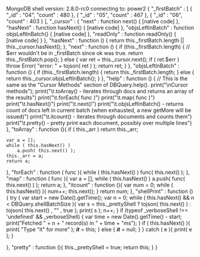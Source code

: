 MongoDB shell version: 2.8.0-rc0
connecting to: power2
{
	"_firstBatch" : [
		{
			"_id" : "04",
			"count" : 480
		},
		{
			"_id" : "05",
			"count" : 467
		},
		{
			"_id" : "06",
			"count" : 403
		}
	],
	"_cursor" : {
		"next" : function next() { [native code] },
		"hasNext" : function hasNext() { [native code] },
		"objsLeftInBatch" : function objsLeftInBatch() { [native code] },
		"readOnly" : function readOnly() { [native code] }
	},
	"hasNext" : function () {
    return this._firstBatch.length || this._cursor.hasNext();
},
	"next" : function () {
    if (this._firstBatch.length) {
        // $err wouldn't be in _firstBatch since ok was true.
        return this._firstBatch.pop();
    }
    else {
        var ret = this._cursor.next();
        if ( ret.$err )
            throw Error( "error: " + tojson( ret ) );
        return ret;
    }
},
	"objsLeftInBatch" : function () {
    if (this._firstBatch.length) {
        return this._firstBatch.length;
    }
    else {
        return this._cursor.objsLeftInBatch();
    }
},
	"help" : function () {
    // This is the same as the "Cursor Methods" section of DBQuery.help().
    print("\nCursor methods");
    print("\t.toArray() - iterates through docs and returns an array of the results")
    print("\t.forEach( func )")
    print("\t.map( func )")
    print("\t.hasNext()")
    print("\t.next()")
    print("\t.objsLeftInBatch() - returns count of docs left in current batch (when exhausted, a new getMore will be issued)")
    print("\t.itcount() - iterates through documents and counts them")
    print("\t.pretty() - pretty print each document, possibly over multiple lines")
},
	"toArray" : function (){
    if ( this._arr )
        return this._arr;

    var a = [];
    while ( this.hasNext() )
        a.push( this.next() );
    this._arr = a;
    return a;
},
	"forEach" : function ( func ){
    while ( this.hasNext() )
        func( this.next() );
},
	"map" : function ( func ){
    var a = [];
    while ( this.hasNext() )
        a.push( func( this.next() ) );
    return a;
},
	"itcount" : function (){
    var num = 0;
    while ( this.hasNext() ){
        num++;
        this.next();
    }
    return num;
},
	"shellPrint" : function (){
    try {
        var start = new Date().getTime();
        var n = 0;
        while ( this.hasNext() && n < DBQuery.shellBatchSize ){
            var s = this._prettyShell ? tojson( this.next() ) : tojson( this.next() , "" , true );
            print( s );
            n++;
        }
        if (typeof _verboseShell !== 'undefined' && _verboseShell) {
            var time = new Date().getTime() - start;
            print("Fetched " + n + " record(s) in " + time + "ms");
        }
         if ( this.hasNext() ){
            print( "Type \"it\" for more" );
            ___it___  = this;
        }
        else {
            ___it___  = null;
        }
   }
    catch ( e ){
        print( e );
    }

},
	"pretty" : function (){
    this._prettyShell = true;
    return this;
}
}
